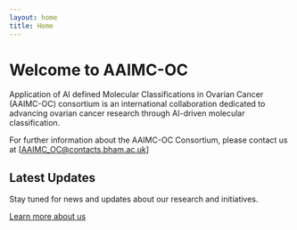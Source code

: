 ```yaml
---
layout: home
title: Home
---
```


# Welcome to AAIMC-OC

Application of AI defined Molecular Classifications in Ovarian Cancer (AAIMC-OC) consortium is an international collaboration dedicated to advancing ovarian cancer research through AI-driven molecular classification.

For further information about the AAIMC-OC Consortium, please contact us at [AAIMC_OC@contacts.bham.ac.uk]

## Latest Updates

Stay tuned for news and updates about our research and initiatives.

[Learn more about us](/about) 
